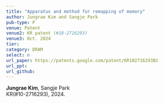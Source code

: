 ```yaml
---
title: "Apparatus and method for remapping of memory"
author: Jungrae Kim and Sangje Park
pub-type: P
venue: Patent
venue2: KR patent (#10-2716293)
venue3: Oct. 2024
tier: 
category: DRAM
select: n
url_paper: https://patents.google.com/patent/KR102716293B1
url_ppt:
url_github:
---
```


**Jungrae Kim**, Sangje Park<br>
KR(#10-2716293), 2024.

